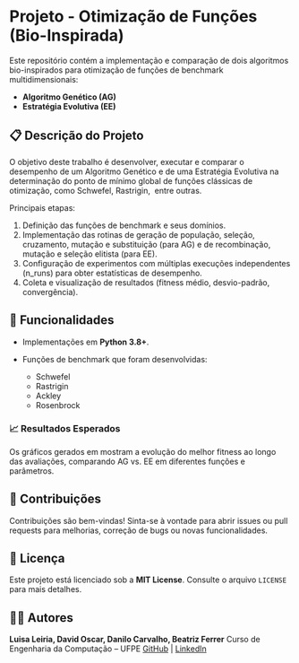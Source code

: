# Projeto - Otimização de Funções (Bio-Inspirada)

Este repositório contém a implementação e comparação de dois algoritmos bio-inspirados para otimização de funções de benchmark multidimensionais:

* **Algoritmo Genético (AG)**
* **Estratégia Evolutiva (EE)**

## 📋 Descrição do Projeto

O objetivo deste trabalho é desenvolver, executar e comparar o desempenho de um Algoritmo Genético e de uma Estratégia Evolutiva na determinação do ponto de mínimo global de funções clássicas de otimização, como Schwefel, Rastrigin,  entre outras.

Principais etapas:

1. Definição das funções de benchmark e seus domínios.
2. Implementação das rotinas de geração de população, seleção, cruzamento, mutação e substituição (para AG) e de recombinação, mutação e seleção elitista (para EE).
3. Configuração de experimentos com múltiplas execuções independentes (n\_runs) para obter estatísticas de desempenho.
4. Coleta e visualização de resultados (fitness médio, desvio-padrão, convergência).

## 🚀 Funcionalidades

* Implementações em **Python 3.8+**.
* Funções de benchmark que foram desenvolvidas:

  * Schwefel
  * Rastrigin
  * Ackley
  * Rosenbrock

### 📈 Resultados Esperados

Os gráficos gerados em mostram a evolução do melhor fitness ao longo das avaliações, comparando AG vs. EE em diferentes funções e parâmetros.

## 📝 Contribuições

Contribuições são bem-vindas! Sinta-se à vontade para abrir issues ou pull requests para melhorias, correção de bugs ou novas funcionalidades.

## 📄 Licença

Este projeto está licenciado sob a **MIT License**. Consulte o arquivo `LICENSE` para mais detalhes.

## 👩‍💻 Autores

**Luisa Leiria, David Oscar, Danilo Carvalho, Beatriz Ferrer**
Curso de Engenharia da Computação – UFPE
[GitHub](https://github.com/luisaleiria) | [LinkedIn](https://www.linkedin.com/in/luisaleiria)
